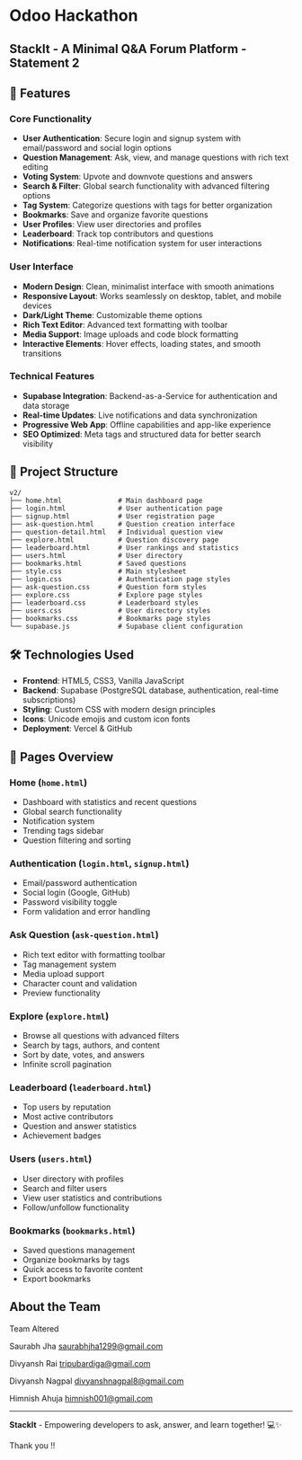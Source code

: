 # Odoo Hackathon

## StackIt - A Minimal Q&A Forum Platform - Statement 2


## 🚀 Features

### Core Functionality
- **User Authentication**: Secure login and signup system with email/password and social login options
- **Question Management**: Ask, view, and manage questions with rich text editing
- **Voting System**: Upvote and downvote questions and answers
- **Search & Filter**: Global search functionality with advanced filtering options
- **Tag System**: Categorize questions with tags for better organization
- **Bookmarks**: Save and organize favorite questions
- **User Profiles**: View user directories and profiles
- **Leaderboard**: Track top contributors and questions
- **Notifications**: Real-time notification system for user interactions

### User Interface
- **Modern Design**: Clean, minimalist interface with smooth animations
- **Responsive Layout**: Works seamlessly on desktop, tablet, and mobile devices
- **Dark/Light Theme**: Customizable theme options
- **Rich Text Editor**: Advanced text formatting with toolbar
- **Media Support**: Image uploads and code block formatting
- **Interactive Elements**: Hover effects, loading states, and smooth transitions

### Technical Features
- **Supabase Integration**: Backend-as-a-Service for authentication and data storage
- **Real-time Updates**: Live notifications and data synchronization
- **Progressive Web App**: Offline capabilities and app-like experience
- **SEO Optimized**: Meta tags and structured data for better search visibility

## 📁 Project Structure

```
v2/
├── home.html              # Main dashboard page
├── login.html             # User authentication page
├── signup.html            # User registration page
├── ask-question.html      # Question creation interface
├── question-detail.html   # Individual question view
├── explore.html           # Question discovery page
├── leaderboard.html       # User rankings and statistics
├── users.html             # User directory
├── bookmarks.html         # Saved questions
├── style.css              # Main stylesheet
├── login.css              # Authentication page styles
├── ask-question.css       # Question form styles
├── explore.css            # Explore page styles
├── leaderboard.css        # Leaderboard styles
├── users.css              # User directory styles
├── bookmarks.css          # Bookmarks page styles
└── supabase.js            # Supabase client configuration
```

## 🛠️ Technologies Used

- **Frontend**: HTML5, CSS3, Vanilla JavaScript
- **Backend**: Supabase (PostgreSQL database, authentication, real-time subscriptions)
- **Styling**: Custom CSS with modern design principles
- **Icons**: Unicode emojis and custom icon fonts
- **Deployment**: Vercel & GitHub


## 📱 Pages Overview

### Home (`home.html`)
- Dashboard with statistics and recent questions
- Global search functionality
- Notification system
- Trending tags sidebar
- Question filtering and sorting

### Authentication (`login.html`, `signup.html`)
- Email/password authentication
- Social login (Google, GitHub)
- Password visibility toggle
- Form validation and error handling

### Ask Question (`ask-question.html`)
- Rich text editor with formatting toolbar
- Tag management system
- Media upload support
- Character count and validation
- Preview functionality

### Explore (`explore.html`)
- Browse all questions with advanced filters
- Search by tags, authors, and content
- Sort by date, votes, and answers
- Infinite scroll pagination

### Leaderboard (`leaderboard.html`)
- Top users by reputation
- Most active contributors
- Question and answer statistics
- Achievement badges

### Users (`users.html`)
- User directory with profiles
- Search and filter users
- View user statistics and contributions
- Follow/unfollow functionality

### Bookmarks (`bookmarks.html`)
- Saved questions management
- Organize bookmarks by tags
- Quick access to favorite content
- Export bookmarks





## About the Team
Team Altered

Saurabh Jha
saurabhjha1299@gmail.com

Divyansh Rai
tripubardiga@gmail.com

Divyansh Nagpal
divyanshnagpal8@gmail.com

Himnish Ahuja
himnish001@gmail.com


---

**StackIt** - Empowering developers to ask, answer, and learn together! 💻✨ 

Thank you !!
